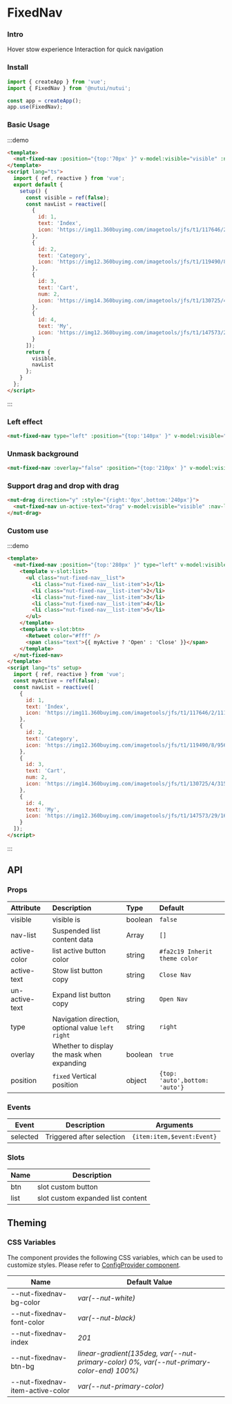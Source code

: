 # FixedNav

### Intro

Hover stow experience Interaction for quick navigation

### Install

```javascript
import { createApp } from 'vue';
import { FixedNav } from '@nutui/nutui';

const app = createApp();
app.use(FixedNav);
```

### Basic Usage

:::demo

```html
<template>
  <nut-fixed-nav :position="{top:'70px' }" v-model:visible="visible" :nav-list="navList" />
</template>
<script lang="ts">
  import { ref, reactive } from 'vue';
  export default {
    setup() {
      const visible = ref(false);
      const navList = reactive([
        {
          id: 1,
          text: 'Index',
          icon: 'https://img11.360buyimg.com/imagetools/jfs/t1/117646/2/11112/1297/5ef83e95E81d77f05/daf8e3b1c81e3c98.png'
        },
        {
          id: 2,
          text: 'Category',
          icon: 'https://img12.360buyimg.com/imagetools/jfs/t1/119490/8/9568/1798/5ef83e95E968c69a6/dd029326f7d5042e.png'
        },
        {
          id: 3,
          text: 'Cart',
          num: 2,
          icon: 'https://img14.360buyimg.com/imagetools/jfs/t1/130725/4/3157/1704/5ef83e95Eb976644f/b36c6cfc1cc1a99d.png'
        },
        {
          id: 4,
          text: 'My',
          icon: 'https://img12.360buyimg.com/imagetools/jfs/t1/147573/29/1603/1721/5ef83e94E1393a678/5ddf1695ec989373.png'
        }
      ]);
      return {
        visible,
        navList
      };
    }
  };
</script>
```

:::

### Left effect

```html
<nut-fixed-nav type="left" :position="{top:'140px' }" v-model:visible="visible" :nav-list="navList" />
```

### Unmask background

```html
<nut-fixed-nav :overlay="false" :position="{top:'210px' }" v-model:visible="visible" :nav-list="navList" />
```

### Support drag and drop with drag

```html
<nut-drag direction="y" :style="{right:'0px',bottom:'240px'}">
  <nut-fixed-nav un-active-text="drag" v-model:visible="visible" :nav-list="navList" />
</nut-drag>
```

### Custom use

:::demo

```html
<template>
  <nut-fixed-nav :position="{top:'280px' }" type="left" v-model:visible="myActive">
    <template v-slot:list>
      <ul class="nut-fixed-nav__list">
        <li class="nut-fixed-nav__list-item">1</li>
        <li class="nut-fixed-nav__list-item">2</li>
        <li class="nut-fixed-nav__list-item">3</li>
        <li class="nut-fixed-nav__list-item">4</li>
        <li class="nut-fixed-nav__list-item">5</li>
      </ul>
    </template>
    <template v-slot:btn>
      <Retweet color="#fff" />
      <span class="text">{{ myActive ? 'Open' : 'Close' }}</span>
    </template>
  </nut-fixed-nav>
</template>
<script lang="ts" setup>
  import { ref, reactive } from 'vue';
  const myActive = ref(false);
  const navList = reactive([
    {
      id: 1,
      text: 'Index',
      icon: 'https://img11.360buyimg.com/imagetools/jfs/t1/117646/2/11112/1297/5ef83e95E81d77f05/daf8e3b1c81e3c98.png'
    },
    {
      id: 2,
      text: 'Category',
      icon: 'https://img12.360buyimg.com/imagetools/jfs/t1/119490/8/9568/1798/5ef83e95E968c69a6/dd029326f7d5042e.png'
    },
    {
      id: 3,
      text: 'Cart',
      num: 2,
      icon: 'https://img14.360buyimg.com/imagetools/jfs/t1/130725/4/3157/1704/5ef83e95Eb976644f/b36c6cfc1cc1a99d.png'
    },
    {
      id: 4,
      text: 'My',
      icon: 'https://img12.360buyimg.com/imagetools/jfs/t1/147573/29/1603/1721/5ef83e94E1393a678/5ddf1695ec989373.png'
    }
  ]);
</script>
```

:::

## API

### Props

| Attribute      | Description                                         | Type    | Default                        |
| :------------- | :-------------------------------------------------- | :------ | :----------------------------- |
| visible        | visible is                                          | boolean | `false`                        |
| nav-list       | Suspended list content data                         | Array   | `[]`                           |
| active-color   | list active button color                            | string  | `#fa2c19 Inherit theme color`  |
| active-text    | Stow list button copy                               | string  | `Close Nav`                    |
| un-active-text | Expand list button copy                             | string  | `Open Nav `                    |
| type           | Navigation direction, optional value `left` `right` | string  | `right`                        |
| overlay        | Whether to display the mask when expanding          | boolean | `true`                         |
| position       | `fixed` Vertical position                           | object  | `{top: 'auto',bottom: 'auto'}` |

### Events

| Event    | Description               | Arguments                  |
| -------- | ------------------------- | -------------------------- |
| selected | Triggered after selection | `{item:item,$event:Event}` |

### Slots

| Name | Description                       |
| ---- | --------------------------------- |
| btn  | slot custom button                |
| list | slot custom expanded list content |

## Theming

### CSS Variables

The component provides the following CSS variables, which can be used to customize styles. Please refer to [ConfigProvider component](#/en-US/component/configprovider).

| Name                             | Default Value                                                                             |
| -------------------------------- | ----------------------------------------------------------------------------------------- |
| --nut-fixednav-bg-color          | _var(--nut-white)_                                                                        |
| --nut-fixednav-font-color        | _var(--nut-black)_                                                                        |
| --nut-fixednav-index             | _201_                                                                                     |
| --nut-fixednav-btn-bg            | _linear-gradient(135deg, var(--nut-primary-color) 0%, var(--nut-primary-color-end) 100%)_ |
| --nut-fixednav-item-active-color | _var(--nut-primary-color)_                                                                |
